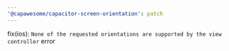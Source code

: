 ```yaml
---
'@capawesome/capacitor-screen-orientation': patch
---
```


fix(ios): `None of the requested orientations are supported by the view controller` error
